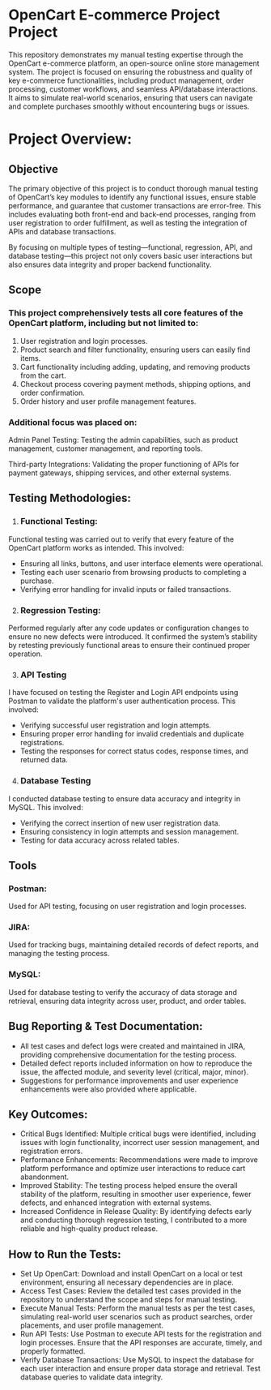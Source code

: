 # OpenCart E-commerce Project Project
This repository demonstrates my manual testing expertise through the OpenCart e-commerce platform, an open-source online store management system. The project is focused on ensuring the robustness and quality of key e-commerce functionalities, including product management, order processing, customer workflows, and seamless API/database interactions. It aims to simulate real-world scenarios, ensuring that users can navigate and complete purchases smoothly without encountering bugs or issues.

# Project  Overview:

## Objective
The primary objective of this project is to conduct thorough manual testing of OpenCart’s key modules to identify any functional issues, ensure stable performance, and guarantee that customer transactions are error-free. This includes evaluating both front-end and back-end processes, ranging from user registration to order fulfillment, as well as testing the integration of APIs and database transactions.

By focusing on multiple types of testing—functional, regression, API, and database testing—this project not only covers basic user interactions but also ensures data integrity and proper backend functionality.

## Scope
### This project comprehensively tests all core features of the OpenCart platform, including but not limited to:

1. User registration and login processes.
2. Product search and filter functionality, ensuring users can easily find items.
3. Cart functionality including adding, updating, and removing products from the cart.
4. Checkout process covering payment methods, shipping options, and order confirmation.
5. Order history and user profile management features.

### Additional focus was placed on:
Admin Panel Testing: Testing the admin capabilities, such as product management, customer management, and reporting tools.

Third-party Integrations: Validating the proper functioning of APIs for payment gateways, shipping services, and other external systems.

## Testing Methodologies:
1. ### Functional Testing:
Functional testing was carried out to verify that every feature of the OpenCart platform works as intended. This involved:

* Ensuring all links, buttons, and user interface elements were operational.
* Testing each user scenario from browsing products to completing a purchase.
* Verifying error handling for invalid inputs or failed transactions.

2. ### Regression Testing:
Performed regularly after any code updates or configuration changes to ensure no new defects were introduced. It confirmed the system’s stability by retesting previously functional areas to ensure their continued proper operation.

3. ### API Testing 
I have focused on testing the Register and Login API endpoints using Postman to validate the platform's user authentication process. This involved:

* Verifying successful user registration and login attempts.
* Ensuring proper error handling for invalid credentials and duplicate registrations.
* Testing the responses for correct status codes, response times, and returned data.

4. ### Database Testing 
I conducted database testing to ensure data accuracy and integrity in MySQL. This involved:

* Verifying the correct insertion of new user registration data.
* Ensuring consistency in login attempts and session management.
* Testing for data accuracy across related tables.

## Tools
### Postman:
Used for API testing, focusing on user registration and login processes.

### JIRA:
Used for tracking bugs, maintaining detailed records of defect reports, and managing the testing process.

### MySQL:
Used for database testing to verify the accuracy of data storage and retrieval, ensuring data integrity across user, product, and order tables.

## Bug Reporting & Test Documentation:
* All test cases and defect logs were created and maintained in JIRA, providing comprehensive documentation for the testing process.
* Detailed defect reports included information on how to reproduce the issue, the affected module, and severity level (critical, major, minor).
* Suggestions for performance improvements and user experience enhancements were also provided where applicable.
 
## Key Outcomes:
* Critical Bugs Identified: Multiple critical bugs were identified, including issues with login functionality, incorrect user session management, and registration errors.
* Performance Enhancements: Recommendations were made to improve platform performance and optimize user interactions to reduce cart abandonment.
* Improved Stability: The testing process helped ensure the overall stability of the platform, resulting in smoother user experience, fewer defects, and enhanced integration with external systems.
* Increased Confidence in Release Quality: By identifying defects early and conducting thorough regression testing, I contributed to a more reliable and high-quality product release.

## How to Run the Tests:
* Set Up OpenCart: Download and install OpenCart on a local or test environment, ensuring all necessary dependencies are in place.
* Access Test Cases: Review the detailed test cases provided in the repository to understand the scope and steps for manual testing.
* Execute Manual Tests: Perform the manual tests as per the test cases, simulating real-world user scenarios such as product searches, order placements, and user profile management.
* Run API Tests: Use Postman to execute API tests for the registration and login processes. Ensure that the API responses are accurate, timely, and properly formatted.
* Verify Database Transactions: Use MySQL to inspect the database for each user interaction and ensure proper data storage and retrieval. Test database queries to validate data integrity.
